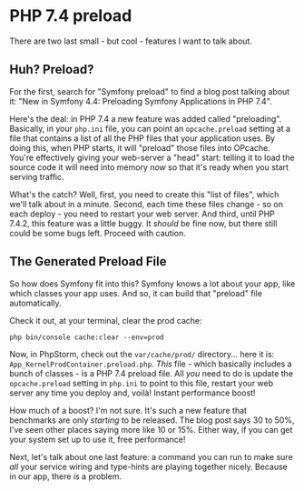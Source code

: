 # PHP 7.4 preload

There are two last small - but cool - features I want to talk about.

## Huh? Preload?

For the first, search for "Symfony preload" to find a blog post talking about
it: "New in Symfony 4.4: Preloading Symfony Applications in PHP 7.4".

Here's the deal: in PHP 7.4 a new feature was added called "preloading". Basically,
in your `php.ini` file, you can point an `opcache.preload` setting at a file that
contains a list of all the PHP files that your application uses. By doing this,
when PHP starts, it will "preload" those files into OPcache. You're effectively
giving your web-server a "head" start: telling it to load the source code it will
need into memory *now* so that it's ready when you start serving traffic.

What's the catch? Well, first, you need to create this "list of files", which
we'll talk about in a minute. Second, each time these files change - so on each
deploy - you need to restart your web server. And third, until PHP 7.4.2, this
feature was a little buggy. It *should* be fine now, but there still could be some
bugs left. Proceed with caution.

## The Generated Preload File

So how does Symfony fit into this? Symfony knows a lot about your app, like
which classes your app uses. And so, it can build that "preload" file
automatically.

Check it out, at your terminal, clear the prod cache:

```terminal
php bin/console cache:clear --env=prod
```

Now, in PhpStorm, check out the `var/cache/prod/` directory... here it is:
`App_KernelProdContainer.preload.php`. *This* file - which basically includes a
bunch of classes - is a PHP 7.4 preload file. All *you* need to do is update the
`opcache.preload` setting in `php.ini` to point to this file, restart your web server
any time you deploy and, voilà! Instant performance boost!

How much of a boost? I'm not sure. It's such a new feature that benchmarks are
only *starting* to be released. The blog post says 30 to 50%, I've seen other
places saying more like 10 or 15%. Either way, if you can get your system set up
to use it, free performance!

Next, let's talk about one last feature: a command you can run to make sure
*all* your service wiring and type-hints are playing together nicely. Because in
our app, there *is* a problem.
